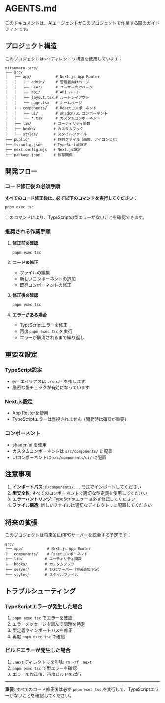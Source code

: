 # AGENTS.md

このドキュメントは、AIエージェントがこのプロジェクトで作業する際のガイドラインです。

## プロジェクト構造

このプロジェクトは`src`ディレクトリ構造を使用しています：

```
mitsumaru-care/
├── src/
│   ├── app/           # Next.js App Router
│   │   ├── admin/     # 管理者向けページ
│   │   ├── user/      # ユーザー向けページ
│   │   ├── api/       # API ルート
│   │   ├── layout.tsx # ルートレイアウト
│   │   └── page.tsx   # ホームページ
│   ├── components/    # Reactコンポーネント
│   │   ├── ui/        # shadcn/ui コンポーネント
│   │   └── *.tsx      # カスタムコンポーネント
│   ├── lib/          # ユーティリティ関数
│   ├── hooks/        # カスタムフック
│   └── styles/       # スタイルファイル
├── public/           # 静的ファイル（画像、アイコンなど）
├── tsconfig.json     # TypeScript設定
├── next.config.mjs   # Next.js設定
└── package.json      # 依存関係
```

## 開発フロー

### コード修正後の必須手順

**すべてのコード修正後は、必ず以下のコマンドを実行してください：**

```bash
pnpm exec tsc
```

このコマンドにより、TypeScriptの型エラーがないことを確認できます。

### 推奨される作業手順

1. **修正前の確認**

   ```bash
   pnpm exec tsc
   ```

2. **コードの修正**
   - ファイルの編集
   - 新しいコンポーネントの追加
   - 既存コンポーネントの修正

3. **修正後の確認**

   ```bash
   pnpm exec tsc
   ```

4. **エラーがある場合**
   - TypeScriptエラーを修正
   - 再度 `pnpm exec tsc` を実行
   - エラーが解消されるまで繰り返し

## 重要な設定

### TypeScript設定

- `@/*` エイリアスは `./src/*` を指します
- 厳密な型チェックが有効になっています

### Next.js設定

- App Routerを使用
- TypeScriptエラーは無視されません（開発時は確認が重要）

### コンポーネント

- shadcn/ui を使用
- カスタムコンポーネントは `src/components/` に配置
- UIコンポーネントは `src/components/ui/` に配置

## 注意事項

1. **インポートパス**: `@/components/...` 形式でインポートしてください
2. **型安全性**: すべてのコンポーネントで適切な型定義を使用してください
3. **エラーハンドリング**: TypeScriptエラーは必ず修正してください
4. **ファイル構造**: 新しいファイルは適切なディレクトリに配置してください

## 将来の拡張

このプロジェクトは将来的にtRPCサーバーを統合する予定です：

```
src/
├── app/           # Next.js App Router
├── components/    # Reactコンポーネント
├── lib/          # ユーティリティ関数
├── hooks/        # カスタムフック
├── server/       # tRPCサーバー（将来追加予定）
└── styles/       # スタイルファイル
```

## トラブルシューティング

### TypeScriptエラーが発生した場合

1. `pnpm exec tsc` でエラーを確認
2. エラーメッセージを読んで問題を特定
3. 型定義やインポートパスを修正
4. 再度 `pnpm exec tsc` で確認

### ビルドエラーが発生した場合

1. `.next` ディレクトリを削除: `rm -rf .next`
2. `pnpm exec tsc` で型エラーを確認
3. エラーを修正後、再度ビルドを試行

---

**重要**: すべてのコード修正後は必ず `pnpm exec tsc` を実行して、TypeScriptエラーがないことを確認してください。
